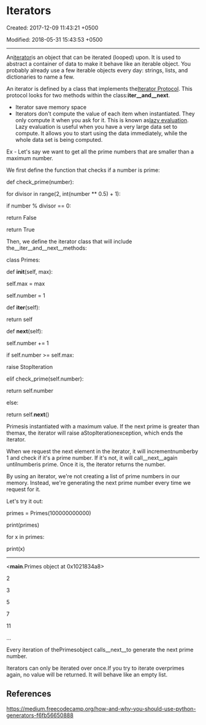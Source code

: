 # Iterators

Created: 2017-12-09 11:43:21 +0500

Modified: 2018-05-31 15:43:53 +0500

---

An[iterator](https://en.wikipedia.org/wiki/Iterator)is an object that can be iterated (looped) upon. It is used to abstract a container of data to make it behave like an iterable object. You probably already use a few iterable objects every day: strings, lists, and dictionaries to name a few.

An iterator is defined by a class that implements the[Iterator Protocol](https://docs.python.org/3/c-api/iter.html). This protocol looks for two methods within the class:__iter__and__next__.


-   Iterator save memory space
-   Iterators don't compute the value of each item when instantiated. They only compute it when you ask for it. This is known as[lazy evaluation](https://en.wikipedia.org/wiki/Lazy_evaluation). Lazy evaluation is useful when you have a very large data set to compute. It allows you to start using the data immediately, while the whole data set is being computed.

Ex - Let's say we want to get all the prime numbers that are smaller than a maximum number.

We first define the function that checks if a number is prime:

def check_prime(number):

for divisor in range(2, int(number ** 0.5) + 1):

if number % divisor == 0:

return False

return True

Then, we define the iterator class that will include the__iter__and__next__methods:

class Primes:

def __init__(self, max):

self.max = max

self.number = 1

def __iter__(self):

return self

def __next__(self):

self.number += 1

if self.number >= self.max:

raise StopIteration

elif check_prime(self.number):

return self.number

else:

return self.__next__()

Primesis instantiated with a maximum value. If the next prime is greater than themax, the iterator will raise aStopIterationexception, which ends the iterator.

When we request the next element in the iterator, it will incrementnumberby 1 and check if it's a prime number. If it's not, it will call__next__again untilnumberis prime. Once it is, the iterator returns the number.

By using an iterator, we're not creating a list of prime numbers in our memory. Instead, we're generating the next prime number every time we request for it.

Let's try it out:

primes = Primes(100000000000)

print(primes)

for x in primes:

print(x)

---------

<__main__.Primes object at 0x1021834a8>

2

3

5

7

11

...

Every iteration of thePrimesobject calls__next__to generate the next prime number.

Iterators can only be iterated over once.If you try to iterate overprimes again, no value will be returned. It will behave like an empty list.

## References

<https://medium.freecodecamp.org/how-and-why-you-should-use-python-generators-f6fb56650888>
